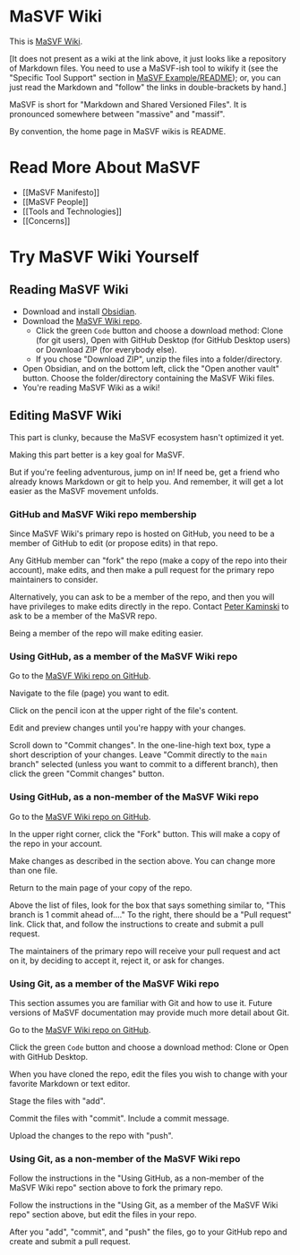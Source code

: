 # MaSVF Wiki

This is [MaSVF Wiki](https://github.com/peterkaminski/masvf-wiki/).

[It does not present as a wiki at the link above, it just looks like a repository of Markdown files.  You need to use a MaSVF-ish tool to wikify it (see the "Specific Tool Support" section in [MaSVF Example/README](https://github.com/peterkaminski/masvf-example/blob/main/README.md)); or, you can just read the Markdown and "follow" the links in double-brackets by hand.]

MaSVF is short for "Markdown and Shared Versioned Files". It is pronounced somewhere between "massive" and "massif".

By convention, the home page in MaSVF wikis is README.

# Read More About MaSVF

- [[MaSVF Manifesto]]
- [[MaSVF People]]
- [[Tools and Technologies]]
- [[Concerns]]

# Try MaSVF Wiki Yourself

## Reading MaSVF Wiki

- Download and install [Obsidian](https://obsidian.md/).
- Download the [MaSVF Wiki repo](https://github.com/peterkaminski/masvf-wiki).
	- Click the green `Code` button and choose a download method: Clone (for git users), Open with GitHub Desktop (for GitHub Desktop users) or Download ZIP (for everybody else).
	- If you chose "Download ZIP", unzip the files into a folder/directory.
- Open Obsidian, and on the bottom left, click the "Open another vault" button. Choose the folder/directory containing the MaSVF Wiki files.
- You're reading MaSVF Wiki as a wiki!

## Editing MaSVF Wiki

This part is clunky, because the MaSVF ecosystem hasn't optimized it yet.

Making this part better is a key goal for MaSVF.

But if you're feeling adventurous, jump on in!  If need be, get a friend who already knows Markdown or git to help you.  And remember, it will get a lot easier as the MaSVF movement unfolds.

### GitHub and MaSVF Wiki repo membership

Since MaSVF Wiki's primary repo is hosted on GitHub, you need to be a member of GitHub to edit (or propose edits) in that repo.

Any GitHub member can "fork" the repo (make a copy of the repo into their account), make edits, and then make a pull request for the primary repo maintainers to consider.

Alternatively, you can ask to be a member of the repo, and then you will have privileges to make edits directly in the repo.  Contact [Peter Kaminski](mailto:kaminski@istori.com) to ask to be a member of the MaSVR repo.

Being a member of the repo will make editing easier.

### Using GitHub, as a member of the MaSVF Wiki repo

Go to the [MaSVF Wiki repo on GitHub](https://github.com/peterkaminski/masvf-wiki).

Navigate to the file (page) you want to edit.

Click on the pencil icon at the upper right of the file's content.

Edit and preview changes until you're happy with your changes.

Scroll down to "Commit changes".  In the one-line-high text box, type a short description of your changes.  Leave "Commit directly to the `main` branch" selected (unless you want to commit to a different branch), then click the green "Commit changes" button.

### Using GitHub, as a non-member of the MaSVF Wiki repo

Go to the [MaSVF Wiki repo on GitHub](https://github.com/peterkaminski/masvf-wiki).

In the upper right corner, click the "Fork" button. This will make a copy of the repo in your account.

Make changes as described in the section above.  You can change more than one file.

Return to the main page of your copy of the repo.

Above the list of files, look for the box that says something similar to, "This branch is 1 commit ahead of...." To the right, there should be a "Pull request" link.  Click that, and follow the instructions to create and submit a pull request.

The maintainers of the primary repo will receive your pull request and act on it, by deciding to accept it, reject it, or ask for changes.

### Using Git, as a member of the MaSVF Wiki repo

This section assumes you are familiar with Git and how to use it.  Future versions of MaSVF documentation may provide much more detail about Git.

Go to the [MaSVF Wiki repo on GitHub](https://github.com/peterkaminski/masvf-wiki).

Click the green `Code` button and choose a download method: Clone or Open with GitHub Desktop.

When you have cloned the repo, edit the files you wish to change with your favorite Markdown or text editor.

Stage the files with "add".

Commit the files with "commit".  Include a commit message.

Upload the changes to the repo with "push".

### Using Git, as a non-member of the MaSVF Wiki repo

Follow the instructions in the "Using GitHub, as a non-member of the MaSVF Wiki repo" section above to fork the primary repo.

Follow the instructions in the "Using Git, as a member of the MaSVF Wiki repo" section above, but edit the files in your repo.

After you "add", "commit", and "push" the files, go to your GitHub repo and create and submit a pull request.

